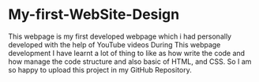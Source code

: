 # My-first-WebSite-Design
This webpage is my first developed webpage which i had personally developed with the help of YouTube videos
During This webpage development I have learnt a lot of thing to like as how write the code and how manage the code structure and also basic of HTML, and CSS. So I am so happy to upload this project in my GitHub Repository.
